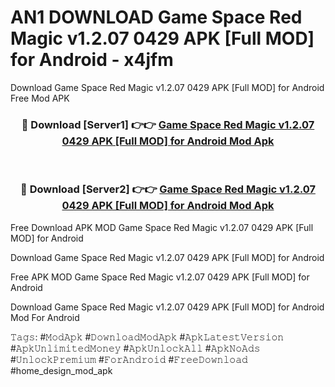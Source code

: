 # AN1 DOWNLOAD Game Space Red Magic v1.2.07 0429 APK [Full MOD] for Android - x4jfm
Download Game Space Red Magic v1.2.07 0429 APK [Full MOD] for Android Free Mod APK

<div align="center">
<h3>🔴 Download [Server1] 👉👉 <a href="https://apk-comot.site?title=Game_Space_Red_Magic_v1.2.07_0429_APK_[Full_MOD]_for_Android">Game Space Red Magic v1.2.07 0429 APK [Full MOD] for Android Mod Apk</a></h3><br>

<h3>🔴 Download [Server2] 👉👉 <a href="https://apk-comot.site?title=Game_Space_Red_Magic_v1.2.07_0429_APK_[Full_MOD]_for_Android">Game Space Red Magic v1.2.07 0429 APK [Full MOD] for Android Mod Apk</a></h3>
</div>


Free Download APK MOD Game Space Red Magic v1.2.07 0429 APK [Full MOD] for Android

Download Game Space Red Magic v1.2.07 0429 APK [Full MOD] for Android 

Free APK MOD Game Space Red Magic v1.2.07 0429 APK [Full MOD] for Android 

Download Game Space Red Magic v1.2.07 0429 APK [Full MOD] for Android Mod For Android

𝚃𝚊𝚐𝚜: #𝙼𝚘𝚍𝙰𝚙𝚔 #𝙳𝚘𝚠𝚗𝚕𝚘𝚊𝚍𝙼𝚘𝚍𝙰𝚙𝚔 #𝙰𝚙𝚔𝙻𝚊𝚝𝚎𝚜𝚝𝚅𝚎𝚛𝚜𝚒𝚘𝚗 #𝙰𝚙𝚔𝚄𝚗𝚕𝚒𝚖𝚒𝚝𝚎𝚍𝙼𝚘𝚗𝚎𝚢 #𝙰𝚙𝚔𝚄𝚗𝚕𝚘𝚌𝚔𝙰𝚕𝚕 #𝙰𝚙𝚔𝙽𝚘𝙰𝚍𝚜 #𝚄𝚗𝚕𝚘𝚌𝚔𝙿𝚛𝚎𝚖𝚒𝚞𝚖 #𝙵𝚘𝚛𝙰𝚗𝚍𝚛𝚘𝚒𝚍 #𝙵𝚛𝚎𝚎𝙳𝚘𝚠𝚗𝚕𝚘𝚊𝚍 #home_design_mod_apk